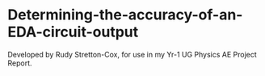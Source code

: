 # Determining-the-accuracy-of-an-EDA-circuit-output

Developed by Rudy Stretton-Cox, for use in my Yr-1 UG Physics AE Project Report.
